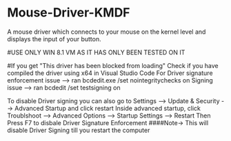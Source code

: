# Mouse-Driver-KMDF
A mouse driver which connects to your mouse on the kernel level and displays the input of your button.

#USE ONLY WIN 8.1 VM AS IT HAS ONLY BEEN TESTED ON IT

#If you get "This driver has been blocked from loading"
Check if you have compiled the driver using x64 in Visual Studio Code
For Driver signature enforcement issue --> ran bcdedit.exe /set nointegritychecks on
Signing issue --> ran bcdedit /set testsigning on

To disable Driver signing you can also go to Settings --> Update & Security --> Advanced Startup and click restart
Inside advanced startup, click Troublshoot --> Advanced Options --> Startup Settings --> Restart
Then Press F7 to disbale Driver Signature Enforcement
####Note-> This will disable Driver Signing till you restart the computer

